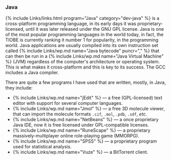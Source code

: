 ### Java
{% include Links/links.html program="Java" category="dev-java" %} is a cross-platform programming language, in its early days it was proprietary-licensed, until it was later released under the GNU GPL license. Java is one of the most popular programming languages in the world today, in fact, the TIOBE is currently ranking it number 1 for popularity, in the programming world. Java applications are usually compiled into its own instruction set called {% include Links/wp.md name="Java bytecode" puncr="," %} that can then be run in a {% include Links/wp.md name="Java Virtual Machine" %}  (JVM) regardless of the computer's architecture or operating system. This is what makes it cross-platform and this is key to its success. The GCC includes a Java compiler.

There are quite a few programs I have used that are written, mostly, in Java, they include:
* {% include Links/wp.md name="jEdit" %} &mdash; a free (GPL-licensed) text editor with support for several computer languages.
* {% include Links/wp.md name="Jmol" %} &mdash; a free 3D molecule viewer, that can import the molecule formats `.cif`, `.mol`, `.pdb`, `.sdf`, *etc.*
* {% include Links/wp.md name="NetBeans" %} &mdash; a once proprietary Java IDE, now it is free licensed under GPL-compatible licenses.
* {% include Links/wp.md name="RuneScape" %} &mdash; a proprietary massively-multiplayer online role-playing game (MMORPG).
* {% include Links/wp.md name="SPSS" %} &mdash; a proprietary program used for statistical analysis.
* {% include Links/wp.md name="Vuze" %} &mdash; a BitTorrent client.
